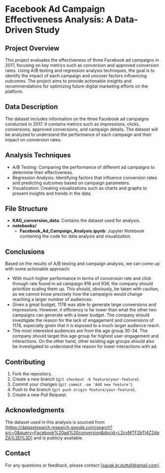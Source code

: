 # Facebook Ad Campaign Effectiveness Analysis: A Data-Driven Study

## Project Overview
This project evaluates the effectiveness of three Facebook ad campaigns in 2017, focusing on key metrics such as conversion and approved conversion rates. Using A/B testing and regression analysis techniques, the goal is to identify the impact of each campaign and uncover factors influencing outcomes. The project aims to provide actionable insights and recommendations for optimizing future digital marketing efforts on the platform.

## Data Description
The dataset includes information on the three Facebook ad campaigns conducted in 2017. It contains metrics such as impressions, clicks, conversions, approved conversions, and campaign details. The dataset will be analyzed to understand the performance of each campaign and their impact on conversion rates.

## Analysis Techniques
- A/B Testing: Comparing the performance of different ad campaigns to determine their effectiveness.
- Regression Analysis: Identifying factors that influence conversion rates and predicting outcomes based on campaign parameters.
- Visualization: Creating visualizations such as charts and graphs to present insights and trends in the data.

## File Structure
- **KAG_conversion_data**: Contains the dataset used for analysis.
- **notebooks/**
  - **Facebook_Ad_Campaign_Analysis.ipynb**: Jupyter Notebook containing the code for data analysis and visualization.

## Conclusions
Based on the results of A/B testing and campaign analysis, we can come up with some actionable approach:

- With much higher performance in terms of conversion rate and click through rate found in ad campaign 916 and 936, the company should prioritize scaling them up. This should, obviously, be taken with caution, as we cannot know precisely how the campaigns would change reaching a larger number of audiences.
- Given a great budget, 1178 was able to generate large conversions and impressions. However, it efficiency is far lower than what the other two campaigns can generate with a lower budget. The company should investigate the reason for the lack of engagement and conversions of 1178, especially given that it is exposed to a much larger audience reach.
- The most interested audiences are from the age group 30-34. The company should target this age group for highest user engagement and interactions. On the other hand, other existing age groups should also be investigated to understand the reason for lower interactions with ad.

## Contributing
1. Fork the repository.
2. Create a new branch (`git checkout -b feature/your-feature`).
3. Commit your changes (`git commit -am 'Add new feature'`).
4. Push to the branch (`git push origin feature/your-feature`).
5. Create a new Pull Request.

## Acknowledgments
The dataset used in this analysis is sourced from [https://datasetsearch.research.google.com/search?src=0&query=Facebook%20ad%20conversion&docid=L2cvMTF2bTI4Z2dqZA%3D%3D] and is publicly available.

## Contact
For any questions or feedback, please contact [sayak.kr.dutta1@gmail.com].
